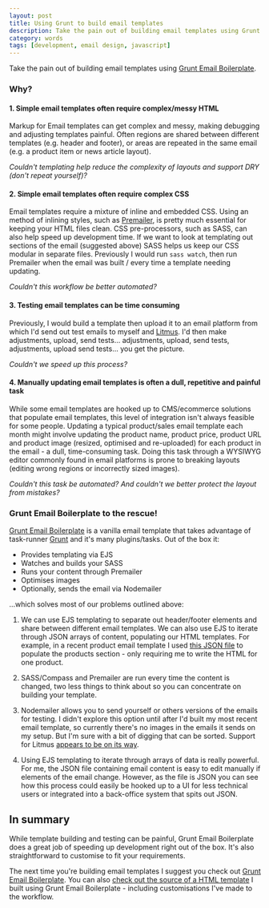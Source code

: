 ```yaml
---
layout: post
title: Using Grunt to build email templates
description: Take the pain out of building email templates using Grunt Email Boilerplate.
category: words
tags: [development, email design, javascript]
---
```


Take the pain out of building email templates using [Grunt Email Boilerplate](https://github.com/dwightjack/grunt-email-boilerplate).

### Why?

#### 1. Simple email templates often require complex/messy HTML
 Markup for Email templates can get complex and messy, making debugging and adjusting templates painful. Often regions are shared between different templates (e.g. header and footer), or areas are repeated in the same email (e.g. a product item or news article layout).

 *Couldn't templating help reduce the complexity of layouts and support DRY (don't repeat yourself)?*

#### 2. Simple email templates often require complex CSS
Email templates require a mixture of inline and embedded CSS. Using an method of inlining styles, such as [Premailer](https://github.com/premailer/premailer), is pretty much essential for keeping your HTML files clean. CSS pre-processors, such as SASS, can also help speed up development time. If we want to look at templating out sections of the email (suggested above) SASS helps us keep our CSS modular in separate files. Previously I would run `sass watch`, then run Premailer when the email was built / every time a template needing updating. 

*Couldn't this workflow be better automated?*

#### 3. Testing email templates can be time consuming
Previously, I would build a template then upload it to an email platform from which I'd send out test emails to myself and [Litmus](https://litmus.com). I'd then make adjustments, upload, send tests... adjustments, upload, send tests, adjustments, upload send tests... you get the picture. 

*Couldn't we speed up this process?*

#### 4. Manually updating email templates is often a dull, repetitive and painful task
While some email templates are hooked up to CMS/ecommerce solutions that populate email templates, this level of integration isn't always feasible for some people. Updating a typical product/sales email template each month might involve updating the product name, product price, product URL and product image (resized, optimised and re-uploaded) for each product in the email - a dull, time-consuming task. Doing this task through a WYSIWYG editor commonly found in email platforms is prone to breaking layouts (editing wrong regions or incorrectly sized images). 

*Couldn't this task be automated? And couldn't we better protect the layout from mistakes?*

### Grunt Email Boilerplate to the rescue!
[Grunt Email Boilerplate](https://github.com/dwightjack/grunt-email-boilerplate) is a vanilla email template that takes advantage of task-runner [Grunt](http://gruntjs.com) and it's many plugins/tasks. Out of the box it: 

* Provides templating via EJS
* Watches and builds your SASS
* Runs your content through Premailer
* Optimises images 
* Optionally, sends the email via Nodemailer

...which solves most of our problems outlined above:

1. We can use EJS templating to separate out header/footer elements and share between different email templates. We can also use EJS to iterate through JSON arrays of content, populating our HTML templates. For example, in a recent product email template I used [this JSON file](https://github.com/jonjhiggins/clubline-emails/blob/9891fa2e5163289a9edec5db87513dfe06b31df0/src/data/data.json) to populate the products section - only requiring me to write the HTML for one product.

2. SASS/Compass and Premailer are run every time the content is changed, two less things to think about so you can concentrate on building your template.

3. Nodemailer allows you to send yourself or others versions of the emails for testing. I didn't explore this option until after I'd built my most recent email template, so currently there's no images in the emails it sends on my setup. But I'm sure with a bit of digging that can be sorted. Support for Litmus [appears to be on its way](https://github.com/dwightjack/grunt-email-boilerplate/issues/8).

4. Using EJS templating to iterate through arrays of data is really powerful. For me, the JSON file containing email content is easy to edit manually if elements of the email change. However, as the file is JSON you can see how this process could easily be hooked up to a UI for less technical users or integrated into a back-office system that spits out JSON.

## In summary

While template building and testing can be painful, Grunt Email Boilerplate does a great job of speeding up development right out of the box. It's also straightforward to customise to fit your requirements.

The next time you're building email templates I suggest you check out [Grunt Email Boilerplate](https://github.com/dwightjack/grunt-email-boilerplate). You can also [check out the source of a HTML template](https://github.com/jonjhiggins/clubline-emails) I built using Grunt Email Boilerplate - including customisations I've made to the workflow.

